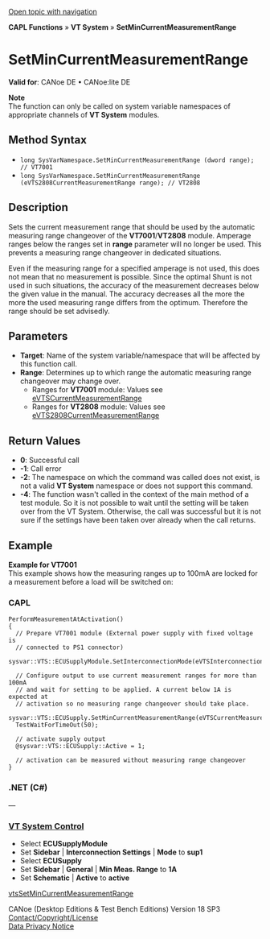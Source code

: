 [Open topic with navigation](../../../../../CANoeDEFamily.htm#Topics/CAPLFunctions/VTSystem/Functions/CAPLfunctionVTSSetMinCurrentMeasurementRange.md)

**CAPL Functions** » **VT System** » **SetMinCurrentMeasurementRange**

# SetMinCurrentMeasurementRange

**Valid for**: CANoe DE • CANoe:lite DE

**Note**  
The function can only be called on system variable namespaces of appropriate channels of **VT System** modules.

## Method Syntax

- `long SysVarNamespace.SetMinCurrentMeasurementRange (dword range); // VT7001`
- `long SysVarNamespace.SetMinCurrentMeasurementRange (eVTS2808CurrentMeasurementRange range); // VT2808`

## Description

Sets the current measurement range that should be used by the automatic measuring range changeover of the **VT7001**/**VT2808** module. Amperage ranges below the ranges set in **range** parameter will no longer be used. This prevents a measuring range changeover in dedicated situations.

Even if the measuring range for a specified amperage is not used, this does not mean that no measurement is possible. Since the optimal Shunt is not used in such situations, the accuracy of the measurement decreases below the given value in the manual. The accuracy decreases all the more the more the used measuring range differs from the optimum. Therefore the range should be set advisedly.

## Parameters

- **Target**: Name of the system variable/namespace that will be affected by this function call.
- **Range**: Determines up to which range the automatic measuring range changeover may change over.
  - Ranges for **VT7001** module: Values see [eVTSCurrentMeasurementRange](../CAPLfunctionsVTSystemEnumeration.md#eVTSCurrentMeasurementRange)
  - Ranges for **VT2808** module: Values see [eVTS2808CurrentMeasurementRange](../CAPLfunctionsVTSystemEnumeration.md#eVTS2808CurrentMeasurementRange)

## Return Values

- **0**: Successful call
- **-1**: Call error
- **-2**: The namespace on which the command was called does not exist, is not a valid **VT System** namespace or does not support this command.
- **-4**: The function wasn't called in the context of the main method of a test module. So it is not possible to wait until the setting will be taken over from the VT System. Otherwise, the call was successful but it is not sure if the settings have been taken over already when the call returns.

## Example

**Example for VT7001**  
This example shows how the measuring ranges up to 100mA are locked for a measurement before a load will be switched on:

### CAPL

```plaintext
PerformMeasurementAtActivation()
{
  // Prepare VT7001 module (External power supply with fixed voltage is
  // connected to PS1 connector)
  sysvar::VTS::ECUSupplyModule.SetInterconnectionMode(eVTSInterconnectionModeSup1);

  // Configure output to use current measurement ranges for more than 100mA
  // and wait for setting to be applied. A current below 1A is expected at
  // activation so no measuring range changeover should take place.
  sysvar::VTS::ECUSupply.SetMinCurrentMeasurementRange(eVTSCurrentMeasurementRange1A);
  TestWaitForTimeOut(50);

  // activate supply output
  @sysvar::VTS::ECUSupply::Active = 1;

  // activation can be measured without measuring range changeover
}
```

### .NET (C#)

—

### [VT System Control](../../../CANoeCANalyzer/VTSystem/VTSystemControl/VTSControl.md)

- Select **ECUSupplyModule**
- Set **Sidebar** | **Interconnection Settings** | **Mode** to **sup1**
- Select **ECUSupply**
- Set **Sidebar** | **General** | **Min Meas. Range** to **1A**
- Set **Schematic** | **Active** to **active**

[vtsSetMinCurrentMeasurementRange](CAPLfunctionVTSvtsSetMinCurrentMeasurementRange.md)

CANoe (Desktop Editions & Test Bench Editions) Version 18 SP3  
[Contact/Copyright/License](../../../Shared/ContactCopyrightLicense.md)  
[Data Privacy Notice](https://www.vector.com/int/en/company/get-info/privacy-policy/)
